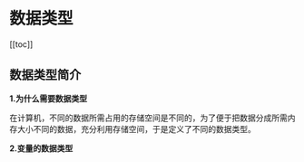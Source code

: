# 数据类型

[[toc]]

## 数据类型简介

**1.为什么需要数据类型**

在计算机，不同的数据所需占用的存储空间是不同的，为了便于把数据分成所需内存大小不同的数据，充分利用存储空间，于是定义了不同的数据类型。

**2.变量的数据类型**

